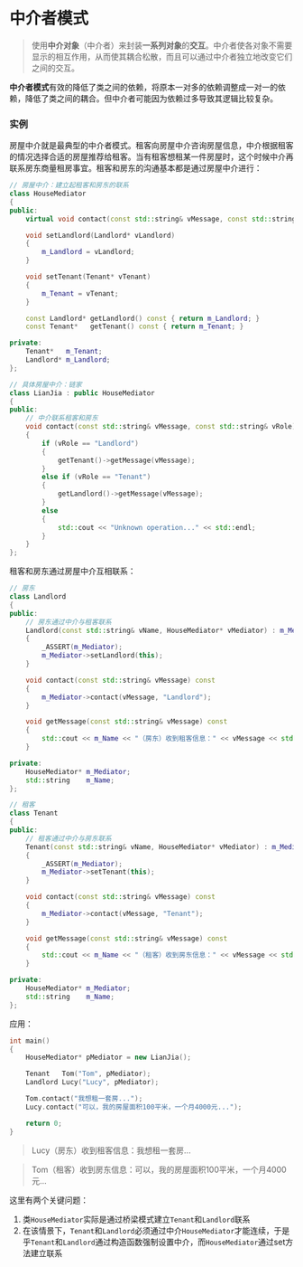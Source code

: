 # 中介者模式
> 使用**中介对象**（中介者）来封装**一系列对象**的**交互**。中介者使各对象不需要显示的相互作用，从而使其耦合松散，而且可以通过中介者独立地改变它们之间的交互。

**中介者模式**有效的降低了类之间的依赖，将原本一对多的依赖调整成一对一的依赖，降低了类之间的耦合。但中介者可能因为依赖过多导致其逻辑比较复杂。

### 实例
房屋中介就是最典型的中介者模式。租客向房屋中介咨询房屋信息，中介根据租客的情况选择合适的房屋推荐给租客。当有租客想租某一件房屋时，这个时候中介再联系房东商量租房事宜。租客和房东的沟通基本都是通过房屋中介进行：
```C++
// 房屋中介：建立起租客和房东的联系
class HouseMediator
{
public:
	virtual void contact(const std::string& vMessage, const std::string& vRole) const = 0;

	void setLandlord(Landlord* vLandlord)
	{
		m_Landlord = vLandlord;
	}

	void setTenant(Tenant* vTenant)
	{
		m_Tenant = vTenant;
	}

	const Landlord* getLandlord() const { return m_Landlord; }
	const Tenant*   getTenant() const { return m_Tenant; }

private:
	Tenant*   m_Tenant;
	Landlord* m_Landlord;
};

// 具体房屋中介：链家
class LianJia : public HouseMediator
{
public:
	// 中介联系租客和房东
	void contact(const std::string& vMessage, const std::string& vRole) const override
	{
		if (vRole == "Landlord")
		{
			getTenant()->getMessage(vMessage);
		}
		else if (vRole == "Tenant")
		{
			getLandlord()->getMessage(vMessage);
		} 
		else
		{
			std::cout << "Unknown operation..." << std::endl;
		}
	}
};
```
租客和房东通过房屋中介互相联系：
```C++
// 房东
class Landlord
{
public:
	// 房东通过中介与租客联系
	Landlord(const std::string& vName, HouseMediator* vMediator) : m_Mediator(vMediator), m_Name(vName) 
	{
		_ASSERT(m_Mediator);
		m_Mediator->setLandlord(this);
	}

	void contact(const std::string& vMessage) const
	{
		m_Mediator->contact(vMessage, "Landlord");
	}

	void getMessage(const std::string& vMessage) const
	{
		std::cout << m_Name << "（房东）收到租客信息：" << vMessage << std::endl;
	}

private:
	HouseMediator* m_Mediator;
	std::string    m_Name;
};

// 租客
class Tenant
{
public:
	// 租客通过中介与房东联系
	Tenant(const std::string& vName, HouseMediator* vMediator) : m_Mediator(vMediator), m_Name(vName)
	{
		_ASSERT(m_Mediator);
		m_Mediator->setTenant(this);
	}

	void contact(const std::string& vMessage) const
	{
		m_Mediator->contact(vMessage, "Tenant");
	}

	void getMessage(const std::string& vMessage) const
	{
		std::cout << m_Name << "（租客）收到房东信息：" << vMessage << std::endl;
	}

private:
	HouseMediator* m_Mediator;
	std::string    m_Name;
};
```
应用：
```C++
int main()
{
	HouseMediator* pMediator = new LianJia();

	Tenant   Tom("Tom", pMediator);
	Landlord Lucy("Lucy", pMediator);

	Tom.contact("我想租一套房...");
	Lucy.contact("可以，我的房屋面积100平米，一个月4000元...");

	return 0;
}
```
> Lucy（房东）收到租客信息：我想租一套房...

> Tom（租客）收到房东信息：可以，我的房屋面积100平米，一个月4000元...

这里有两个关键问题：
1. 类`HouseMediator`实际是通过桥梁模式建立`Tenant`和`Landlord`联系
2. 在该情景下，`Tenant`和`Landlord`必须通过中介`HouseMediator`才能连续，于是乎`Tenant`和`Landlord`通过构造函数强制设置中介，而`HouseMediator`通过set方法建立联系
